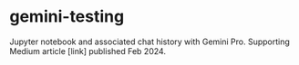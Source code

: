 # gemini-testing
Jupyter notebook and associated chat history with Gemini Pro. Supporting Medium article [link] published Feb 2024.
